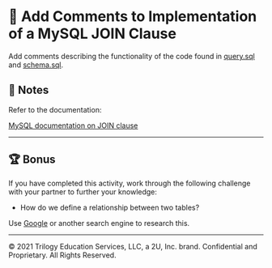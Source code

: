 # 📐 Add Comments to Implementation of a MySQL JOIN Clause

Add comments describing the functionality of the code found in [query.sql](./Unsolved/db/query.sql) and [schema.sql](./Unsolved/db/schema.sql).

## 📝 Notes

Refer to the documentation: 

[MySQL documentation on JOIN clause](https://dev.mysql.com/doc/refman/8.0/en/join.html)

---

## 🏆 Bonus

If you have completed this activity, work through the following challenge with your partner to further your knowledge:

* How do we define a relationship between two tables?

Use [Google](https://www.google.com) or another search engine to research this.

---
© 2021 Trilogy Education Services, LLC, a 2U, Inc. brand. Confidential and Proprietary. All Rights Reserved.
